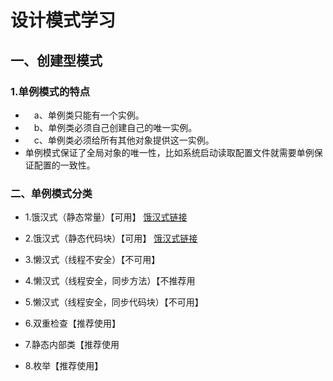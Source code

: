 # 设计模式学习

## 一、创建型模式
### 1.单例模式的特点
* 　a、单例类只能有一个实例。
* 　b、单例类必须自己创建自己的唯一实例。
* 　c、单例类必须给所有其他对象提供这一实例。
* 单例模式保证了全局对象的唯一性，比如系统启动读取配置文件就需要单例保证配置的一致性。
### 二、单例模式分类
* 1.饿汉式（静态常量）【可用】   [饿汉式链接](https://github.com/XBfinal/Design_pattern/blob/master/src/Creative_mode/Singleton_mode/SingletonTest01.java)
* 2.饿汉式（静态代码块）【可用】 [饿汉式链接](https://github.com/XBfinal/Design_pattern/blob/master/src/Creative_mode/Singleton_mode/SingletonTest01.java)

   
* 3.懒汉式（线程不安全）【不可用】
* 4.懒汉式（线程安全，同步方法）【不推荐用
* 5.懒汉式（线程安全，同步代码块）【不可用】
* 6.双重检查【推荐使用】
* 7.静态内部类【推荐使用
* 8.枚举【推荐使用】
